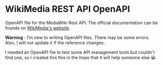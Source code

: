# WikiMedia REST API OpenAPI 

OpenAPI file for the MediaWiki Rest API.
The official documentation can be founde on [WikiMedia's website](https://www.mediawiki.org/wiki/API:REST_API/Reference).

**Warning** : I'm new to writing OpenAPI files. There may be some errors. Also, I will not update it if the reference changes.

I needed an OpenAPI file to test some API management tools but couldn't find one, so I created this this in the hope that it will help someone else 😀.
